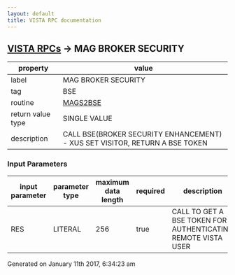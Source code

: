 ```yaml
---
layout: default
title: VISTA RPC documentation
---
```




## [VISTA RPCs](TableOfContent.md) &#8594; MAG BROKER SECURITY 

 property | value 
--- | --- 
 label | MAG BROKER SECURITY
 tag | BSE
 routine | [MAGS2BSE](http://code.osehra.org/dox/Routine_MAGS2BSE_source.html)
 return value type | SINGLE VALUE
 description | CALL BSE(BROKER SECURITY ENHANCEMENT) - XUS SET VISITOR, RETURN A BSE TOKEN

### Input Parameters

| input parameter | parameter type | maximum data length | required | description | 
| --- | --- | --- | --- | --- | 
| RES | LITERAL | 256 | true | CALL TO GET A BSE TOKEN FOR AUTHENTICATING REMOTE VISTA USER | 




Generated on January 11th 2017, 6:34:23 am